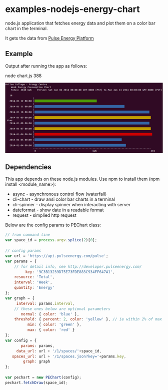 examples-nodejs-energy-chart
============================

node.js application that fetches energy data and plot them on a color bar chart in the terminal.

It gets the data from [Pulse Energy Platform](http://developer.pulseenergy.com/)

Example
-------

Output after running the app as follows: 

node chart.js 388

![week energy](https://github.com/developertogo/examples-nodejs-energy-chart/blob/master/week_energy_chart.png)

Dependencies
------------

This app depends on these node.js modules. Use npm to install them (npm install <module_name>):

 * async       - asynchronous control flow (waterfall) 
 * cli-chart   - draw ansi color bar charts in a terminal
 * cli-spinner - display spinner when interacting with server 
 * dateformat  - show date in a readable format
 * request     - simplied http request

Below are the config params to PEChart class:

````javascript
// from command line
var space_id = process.argv.splice(2)[0];

// config params
var url = 'https://api.pulseenergy.com/pulse';
var params = {
    // for detail info, see http://developer.pulseenergy.com/
         key: '9C3B13239D75E73FDE883C934FF647A1',
    resource: 'Total',
    interval: 'Week',
    quantity: 'Energy'
};
var graph = {
     interval: params.interval,
    // these ones below are optional parameters
       normal: { color: 'blue' },
    threshold: { percent: 2, color: 'yellow' }, // ie within 2% of max
          min: { color: 'green' },
          max: { color: 'red' }
};
var config = {
       params: params,
     data_url: url + '/1/spaces/'+space_id,
   spaces_url: url + '/1/spaces.json?key='+params.key,
        graph: graph
};

var pechart = new PEChart(config);
pechart.fetchDraw(space_id);
````
